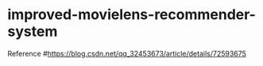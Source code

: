 # improved-movielens-recommender-system
Reference
#https://blog.csdn.net/qq_32453673/article/details/72593675
